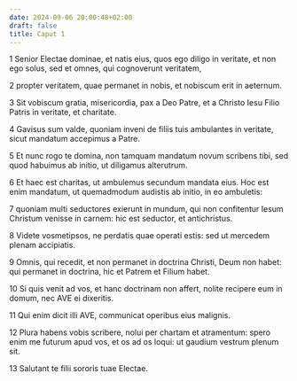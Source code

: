 ```yaml
---
date: 2024-09-06 20:00:48+02:00
draft: false
title: Caput 1
---
```





1 Senior Electae dominae, et natis eius, quos ego diligo in veritate, et non ego solus, sed et omnes, qui cognoverunt veritatem,

2 propter veritatem, quae permanet in nobis, et nobiscum erit in aeternum.

3 Sit vobiscum gratia, misericordia, pax a Deo Patre, et a Christo Iesu Filio Patris in veritate, et charitate.

4 Gavisus sum valde, quoniam inveni de filiis tuis ambulantes in veritate, sicut mandatum accepimus a Patre.

5 Et nunc rogo te domina, non tamquam mandatum novum scribens tibi, sed quod habuimus ab initio, ut diligamus alterutrum.

6 Et haec est charitas, ut ambulemus secundum mandata eius. Hoc est enim mandatum, ut quemadmodum audistis ab initio, in eo ambuletis:

7 quoniam multi seductores exierunt in mundum, qui non confitentur Iesum Christum venisse in carnem: hic est seductor, et antichristus.

8 Videte vosmetipsos, ne perdatis quae operati estis: sed ut mercedem plenam accipiatis.

9 Omnis, qui recedit, et non permanet in doctrina Christi, Deum non habet: qui permanet in doctrina, hic et Patrem et Filium habet.

10 Si quis venit ad vos, et hanc doctrinam non affert, nolite recipere eum in domum, nec AVE ei dixeritis.

11 Qui enim dicit illi AVE, communicat operibus eius malignis.

12 Plura habens vobis scribere, nolui per chartam et atramentum: spero enim me futurum apud vos, et os ad os loqui: ut gaudium vestrum plenum sit.

13 Salutant te filii sororis tuae Electae.

